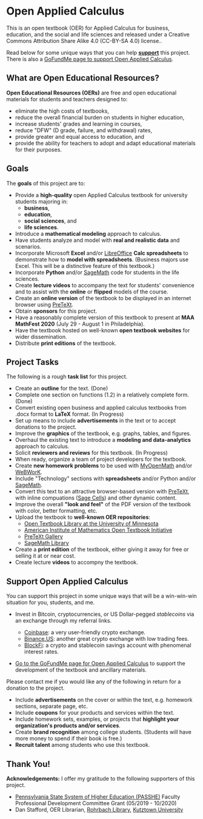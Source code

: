 # Open Applied Calculus
This is an open textbook (OER) for Applied Calculus for business, education, and the social and life sciences and released under a Creative Commons Attribution Share Alike 4.0 (CC-BY-SA 4.0) license..

Read below for some unique ways that you can help [**support**](#support) this project. There is also a <a href="https://www.gofundme.com/manage/oac-textbook">GoFundMe page to support Open Applied Calculus</a>.

## What are Open Educational Resources?

**Open Educational Resources (OERs)** are free and open educational materials for students and teachers designed to:
 * eliminate the high costs of textbooks,
 * reduce the overall financial burden on students in higher education,
 * increase students' grades and learning in courses,
 * reduce "DFW" (D grade, failure, and withdrawal) rates,
 * provide greater and equal access to education, and
 * provide the ability for teachers to adopt and adapt educational materials for their purposes.
 
## Goals
The **goals** of this project are to:
 * Provide a **high-quality** open Applied Calculus textbook for university students majoring in:
   - **business**,
   - **education**,
   - **social sciences**, and 
   - **life sciences**.
 * Introduce a **mathematical modeling** approach to calculus.
 * Have students analyze and model with **real and realistic data** and scenarios.
 * Incorporate Microsoft **Excel** and/or <a href="https://www.libreoffice.org/">LibreOffice</a> **Calc spreadsheets** to demonstrate how to **model with spreadsheets**. (Business majors use Excel. This will be a distinctive feature of this textbook.)
 * Incorporate **Python** and/or <a href="http://www.sagemath.org/">SageMath</a> code for students in the life sciences.
 * Create **lecture videos** to accompany the text for students' convenience and to assist with the **online** or **flipped** models of the course.
 * Create an **online version** of the textbook to be displayed in an internet browser using <a href="https://pretextbook.org/">PreTeXt</a>.
 * Obtain **sponsors** for this project. 
 * Have a reasonably complete version of this textbook to present at **MAA MathFest 2020** (July 29 - August 1 in Philadelphia).
 * Have the textbook hosted on well-known **open textbook websites** for wider dissemination.
 * Distribute **print editions** of the textbook.

## Project Tasks
The following is a rough **task list** for this project.
 * Create an **outline** for the text. (Done)
 * Complete one section on functions (1.2) in a relatively complete form. (Done) 
 * Convert existing open business and applied calculus textbooks from .docx format to **LaTeX** format. (In Progress)
 * Set up means to include **advertisements** in the text or to accept donations to the project. 
 * Improve the **graphics** of the textbook, e.g. graphs, tables, and figures.
 * Overhaul the existing text to introduce a **modeling and data-analytics** approach to calculus.
 * Solicit **reviewers and reviews** for this textbook. (In Progress) 
 * When ready, organize a team of project developers for the textbook.
 * Create **new homework problems** to be used with <a href="https://www.myopenmath.com/">MyOpenMath</a> and/or <a href="http://webwork.maa.org/">WeBWorK</a>.
 * Include "Technology" sections with **spreadsheets** and/or Python and/or <a href="http://www.sagemath.org/">SageMath</a>.
 * Convert this text to an attractive browser-based version with <a href="https://pretextbook.org/">PreTeXt</a>, with inline compuations (<a href="https://sagecell.sagemath.org/">Sage Cells</a>) and other dynamic content.
 * Improve the overall **"look and feel"** of the PDF version of the textbook with color, better formatting, etc.
 * Upload the textbook to **well-known OER repositories**: 
   - <a href="https://open.umn.edu/opentextbooks">Open Textbook Library at the University of Minnesota</a>
   - <a href="https://aimath.org/textbooks/approved-textbooks/">American Institute of Mathematics Open Textbook Initiative</a>
   - <a href="https://pretextbook.org/gallery.html">PreTeXt Gallery</a>
   - <a href="http://www.sagemath.org/library-publications.html#books">SageMath Library</a>
 * Create a **print edition** of the textbook, either giving it away for free or selling it at or near cost.
 * Create lecture **videos** to accompny the textbook.
 
## Support Open Applied Calculus <a name="support"></a>
You can support this project in some unique ways that will be a win-win-win situation for you, students, and me.
 
 * Invest in Bitcoin, cryptocurrencies, or US Dollar-pegged *stablecoins* via an exchange through my referral links.
   - <a href="https://www.coinbase.com/join/landqu_e">Coinbase</a>: a very user-friendly crypto exchange.
   - <a href="https://www.binance.us/?ref=35061022">Binance.US</a>: another great crypto exchange with low trading fees.
   - <a href="https://blockfi.com/?ref=12bd8405">BlockFi</a>: a crypto and stablecoin savings account with phenomenal interest rates.
 
 * <a href="https://www.gofundme.com/oac-textbook">Go to the GoFundMe page for Open Applied Calculus</a> to support the development of the textbook and ancillary materials.
 
 Please contact me if you would like any of the following in return for a donation to the project.
  * Include **advertisements** on the cover or within the text, e.g. homework sections, separate page, etc.
  * Include **coupons** for your products and services within the text.
  * Include homework sets, examples, or projects that **highlight your organization's products and/or services**.
  * Create **brand recognition** among college students. (Students will have more money to spend if their book is free.)
  * **Recruit talent** among students who use this textbook.
 
 ## Thank You!
 **Acknowledgements:** I offer my gratitude to the following supporters of this project.
  * <a href="http://www.passhe.edu">Pennsylvania State System of Higher Education (PASSHE)</a> Faculty Professional Development Committee Grant (05/2019 - 10/2020)
  * Dan Stafford, OER Librarian, <a href="https://library.kutztown.edu/">Rohrbach Library</a>, <a href="https://www.kutztown.edu/">Kutztown University</a>
